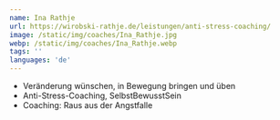 ```yaml
---
name: Ina Rathje
url: https://wirobski-rathje.de/leistungen/anti-stress-coaching/
image: /static/img/coaches/Ina_Rathje.jpg
webp: /static/img/coaches/Ina_Rathje.webp
tags: ''
languages: 'de'
---
```


<ul><li>Veränderung wünschen, in Bewegung bringen und üben</li><li>Anti-Stress-Coaching, SelbstBewusstSein</li><li>Coaching: Raus aus der Angstfalle</li></ul>